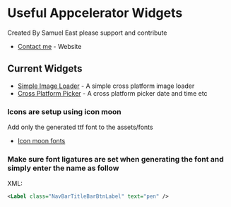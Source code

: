 # Useful Appcelerator Widgets
Created By Samuel East please support and contribute
* [Contact me](http://samueleast.co.uk/) - Website

## Current Widgets

* [Simple Image Loader](https://github.com/samueleastdev/appcelerator.widgets/tree/master/app/widgets/samueleastdev.simple.image.loader) - A simple cross platform image loader
* [Cross Platform Picker](https://github.com/samueleastdev/appcelerator.widgets/tree/master/app/widgets/samueleastdev.crossplatorm.picker) - A cross platform picker date and time etc

### Icons are setup using icon moon 

Add only the generated ttf font to the assets/fonts 

* [Icon moon fonts](https://icomoon.io/app/#/select/font)

### Make sure font ligatures are set when generating the font and simply enter the name as follow

XML:

```xml
<Label class="NavBarTitleBarBtnLabel" text="pen" />
```
